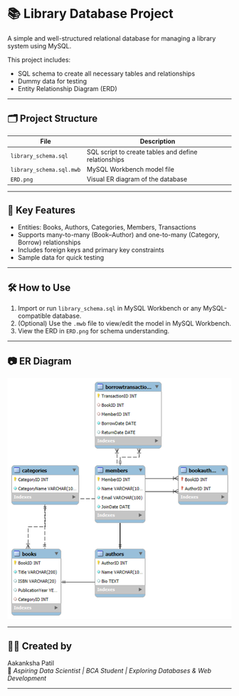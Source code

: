 # 📚 Library Database Project

A simple and well-structured relational database for managing a library system using MySQL.

This project includes:
- SQL schema to create all necessary tables and relationships
- Dummy data for testing
- Entity Relationship Diagram (ERD)

---

## 🗂️ Project Structure

| File | Description |
|------|-------------|
| `library_schema.sql` | SQL script to create tables and define relationships |
| `library_schema.sql.mwb` | MySQL Workbench model file |
| `ERD.png` | Visual ER diagram of the database |

---

## 📌 Key Features

- Entities: Books, Authors, Categories, Members, Transactions
- Supports many-to-many (Book–Author) and one-to-many (Category, Borrow) relationships
- Includes foreign keys and primary key constraints
- Sample data for quick testing

---

## 🛠️ How to Use

1. Import or run `library_schema.sql` in MySQL Workbench or any MySQL-compatible database.
2. (Optional) Use the `.mwb` file to view/edit the model in MySQL Workbench.
3. View the ERD in `ERD.png` for schema understanding.

---

## 📷 ER Diagram

![ER Diagram](./ERD.png)

---

## 👩‍💻 Created by

Aakanksha Patil  
🚀 *Aspiring Data Scientist | BCA Student | Exploring Databases & Web Development*


---

